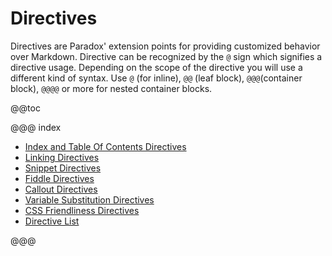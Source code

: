# Directives

Directives are Paradox' extension points for providing customized behavior over Markdown. Directive can be recognized by the `@` sign
which signifies a directive usage. Depending on the scope of the directive you will use a different kind of syntax. Use `@` (for inline),
`@@` (leaf block), `@@@`(container block), `@@@@` or more for nested container blocks.

@@toc

@@@ index

 * [Index and Table Of Contents Directives](organizing-pages.md)
 * [Linking Directives](linking.md)
 * [Snippet Directives](snippets.md)
 * [Fiddle Directives](fiddles.md)
 * [Callout Directives](callouts.md)
 * [Variable Substitution Directives](vars.md)
 * [CSS Friendliness Directives](css-friendliness.md)
 * [Directive List](directives-alphabetically.md)
 
@@@